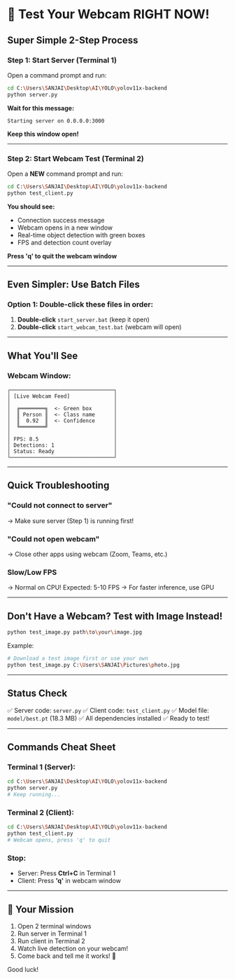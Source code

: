# 🚀 Test Your Webcam RIGHT NOW!

## Super Simple 2-Step Process

### Step 1: Start Server (Terminal 1)

Open a command prompt and run:

```bash
cd C:\Users\SANJAI\Desktop\AI\YOLO\yolov11x-backend
python server.py
```

**Wait for this message:**

```
Starting server on 0.0.0.0:3000
```

**Keep this window open!**

---

### Step 2: Start Webcam Test (Terminal 2)

Open a **NEW** command prompt and run:

```bash
cd C:\Users\SANJAI\Desktop\AI\YOLO\yolov11x-backend
python test_client.py
```

**You should see:**

- Connection success message
- Webcam opens in a new window
- Real-time object detection with green boxes
- FPS and detection count overlay

**Press 'q' to quit the webcam window**

---

## Even Simpler: Use Batch Files

### Option 1: Double-click these files in order:

1. **Double-click** `start_server.bat` (keep it open)
2. **Double-click** `start_webcam_test.bat` (webcam will open)

---

## What You'll See

### Webcam Window:

```
┌─────────────────────────────────┐
│ [Live Webcam Feed]              │
│                                 │
│  ╔════════╗  <- Green box       │
│  ║ Person ║  <- Class name      │
│  ║  0.92  ║  <- Confidence      │
│  ╚════════╝                     │
│                                 │
│ FPS: 8.5                        │
│ Detections: 1                   │
│ Status: Ready                   │
└─────────────────────────────────┘
```

---

## Quick Troubleshooting

### "Could not connect to server"

→ Make sure server (Step 1) is running first!

### "Could not open webcam"

→ Close other apps using webcam (Zoom, Teams, etc.)

### Slow/Low FPS

→ Normal on CPU! Expected: 5-10 FPS
→ For faster inference, use GPU

---

## Don't Have a Webcam? Test with Image Instead!

```bash
python test_image.py path\to\your\image.jpg
```

Example:

```bash
# Download a test image first or use your own
python test_image.py C:\Users\SANJAI\Pictures\photo.jpg
```

---

## Status Check

✅ Server code: `server.py`
✅ Client code: `test_client.py`
✅ Model file: `model/best.pt` (18.3 MB)
✅ All dependencies installed
✅ Ready to test!

---

## Commands Cheat Sheet

### Terminal 1 (Server):

```bash
cd C:\Users\SANJAI\Desktop\AI\YOLO\yolov11x-backend
python server.py
# Keep running...
```

### Terminal 2 (Client):

```bash
cd C:\Users\SANJAI\Desktop\AI\YOLO\yolov11x-backend
python test_client.py
# Webcam opens, press 'q' to quit
```

### Stop:

- Server: Press **Ctrl+C** in Terminal 1
- Client: Press **'q'** in webcam window

---

## 🎯 Your Mission

1. Open 2 terminal windows
2. Run server in Terminal 1
3. Run client in Terminal 2
4. Watch live detection on your webcam!
5. Come back and tell me it works! 🎉

Good luck!
